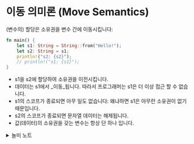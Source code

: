 # 이동 의미론 (Move Semantics)

(변수의) 할당은 소유권을 변수 간에 이동시킵니다:

```rust
fn main() {
    let s1: String = String::from("Hello!");
    let s2: String = s1;
    println!("s2: {s2}");
    // println!("s1: {s1}");
}
```

- s1을 s2에 할당하여 소유권을 이전시킵니다.
- 데이터는 s1에서 _이동_됩니다. 따라서 프로그래머는 s1은 더 이상 접근 할 수 없습니다.
- s1의 스코프가 종료되면 아무 일도 없습니다: 왜냐하면 s1은 아무런 소유권이 없기 때문입니다.
- s2의 스코프가 종료되면 문자열 데이터는 해제됩니다.
- 값(데이터)의 소유권을 갖는 변수는 항상 단 하나 입니다.

<details>

<summary> 놀미 노트 </summary>

- 이동 의미론은 이동이 뜻하는 바를 말합니다. 의미론은 실제 동작이 어떻게 되는지를 
  정확하게 서술하는 방법입니다. 
- 러스트에서 이동 의미론은 "할당은 소유권을 이동시킨다"입니다.  
  참조는 빌리기만 하지만 할당은 소유권이 넘어갑니다.  

</details>